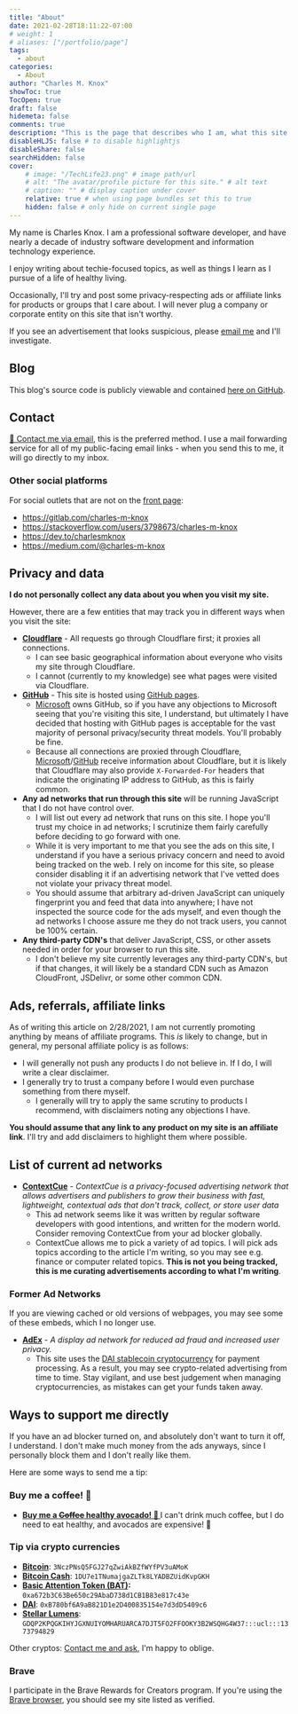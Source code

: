 ```yaml
---
title: "About"
date: 2021-02-28T18:11:22-07:00
# weight: 1
# aliases: ["/portfolio/page"]
tags:
  - about
categories:
  - About
author: "Charles M. Knox"
showToc: true
TocOpen: true
draft: false
hidemeta: false
comments: true
description: "This is the page that describes who I am, what this site is, and any other important information."
disableHLJS: false # to disable highlightjs
disableShare: false
searchHidden: false
cover:
    # image: "/TechLife23.png" # image path/url
    # alt: "The avatar/profile picture for this site." # alt text
    # caption: "" # display caption under cover
    relative: true # when using page bundles set this to true
    hidden: false # only hide on current single page
---
```


My name is Charles Knox. I am a professional software developer,
and have nearly a decade of industry software development and
information technology experience.

I enjoy writing about techie-focused topics, as well as
things I learn as I pursue of a life of healthy living.

Occasionally, I'll try and post some privacy-respecting ads or
affiliate links for products or groups that I care about. I will never
plug a company or corporate entity on this site that isn't worthy.

If you see an advertisement that looks suspicious, please [email me](#contact) and I'll investigate.

## Blog

This blog's source code is publicly viewable and contained [here on GitHub](https://github.com/charles-m-knox/charles-m-knox.github.io).

## Contact

[📧 Contact me via email](mailto:579af7a8-9a71-4570-a0b2-9e5ae46346a7@aleeas.com), this is the preferred method. I use a mail forwarding service for all of my public-facing email links - when you send this to me, it will go directly to my inbox.

### Other social platforms

For social outlets that are not on the [front page](https://charlesmknox.com):

* https://gitlab.com/charles-m-knox
* https://stackoverflow.com/users/3798673/charles-m-knox
* https://dev.to/charlesmknox
* https://medium.com/@charles-m-knox

## Privacy and data

**I do not personally collect any data about you when you visit my site.**

However, there are a few entities that may track you in different ways when you visit the site:

* **[Cloudflare](https://cloudflare.com)** - All requests go through Cloudflare first; it proxies all connections.
  * I can see basic geographical information about everyone who visits my site through Cloudflare.
  * I cannot (currently to my knowledge) see what pages were visited via Cloudflare.
* **[GitHub](https://github.com)** - This site is hosted using [GitHub pages](https://docs.github.com/en/github/working-with-github-pages/about-github-pages#types-of-github-pages-sites).
  * [Microsoft](https://microsoft.com) owns GitHub, so if you have any objections to Microsoft seeing that you're visiting this site, I understand, but ultimately I have decided that hosting with GitHub pages is acceptable for the vast majority of personal privacy/security threat models. You'll probably be fine.
  * Because all connections are proxied through Cloudflare, [Microsoft](https://microsoft.com)/[GitHub](https://github.com) receive information about Cloudflare, but it is likely that Cloudflare may also provide `X-Forwarded-For` headers that indicate the originating IP address to GitHub, as this is fairly common.
* **Any ad networks that run through this site** will be running JavaScript that I do not have control over.
  * I will list out every ad network that runs on this site. I hope you'll trust my choice in ad networks; I scrutinize them fairly carefully before deciding to go forward with one.
  * While it is very important to me that you see the ads on this site, I understand if you have a serious privacy concern and need to avoid being tracked on the web. I rely on income for this site, so please consider disabling it if an advertising network that I've vetted does not violate your privacy threat model.
  * You should assume that arbitrary ad-driven JavaScript can uniquely fingerprint you and feed that data into anywhere; I have not inspected the source code for the ads myself, and even though the ad networks I choose assure me they do not track users, you cannot be 100% certain.
* **Any third-party CDN's** that deliver JavaScript, CSS, or other assets needed in order for your browser to run this site.
  * I don't believe my site currently leverages any third-party CDN's, but if that changes, it will likely be a standard CDN such as Amazon CloudFront, JSDelivr, or some other common CDN.

## Ads, referrals, affiliate links

As of writing this article on 2/28/2021, I am not currently promoting anything by means of affiliate programs. This *is* likely to change, but in general, my personal affiliate policy is as follows:

* I will generally not push any products I do not believe in. If I do, I will write a clear disclaimer.
* I generally try to trust a company before I would even purchase something from there myself.
  * I generally will try to apply the same scrutiny to products I recommend, with disclaimers noting any objections I have.

**You should assume that any link to any product on my site is an affiliate link**. I'll try and add disclaimers to highlight them where possible.

## List of current ad networks

* **[ContextCue](https://contextcue.com)** - *ContextCue is a privacy-focused advertising network that allows advertisers and publishers to grow their business with fast, lightweight, contextual ads that don't track, collect, or store user data*
  * This ad network seems like it was written by regular software developers with good intentions, and written for the modern world. Consider removing ContextCue from your ad blocker globally.
  * ContextCue allows me to pick a variety of ad topics. I will pick ads topics according to the article I'm writing, so you may see e.g. finance or computer related topics. **This is not you being tracked, this is me curating advertisements according to what I'm writing**.

### Former Ad Networks

If you are viewing cached or old versions of webpages, you may see some of these embeds, which I no longer use.

* **[AdEx](https://www.adex.network/)** - *A display ad network for reduced ad fraud and increased user privacy.*
  * This site uses the [DAI stablecoin cryptocurrency](https://en.wikipedia.org/wiki/Dai_(cryptocurrency)) for payment processing. As a result, you may see crypto-related advertising from time to time. Stay vigilant, and use best judgement when managing cryptocurrencies, as mistakes can get your funds taken away.

## Ways to support me directly

If you have an ad blocker turned on, and absolutely don't want to turn it off, I understand. I don't make much money from the ads anyways, since I personally block them and I don't really like them.

Here are some ways to send me a tip:

### Buy me a coffee! 🥑

* **[Buy me a ~~Coffee~~ healthy avocado! 🥑 ](https://www.buymeacoffee.com/charles.m.knox)** I can't drink much coffee, but I do need to eat healthy, and avocados are expensive! 🙂

### Tip via crypto currencies

* **[Bitcoin](https://en.wikipedia.org/wiki/Bitcoin)**: `3NczPNsQ5FGJ27qZwiAkBZfWYfPV3uAMoK`
* **[Bitcoin Cash](https://en.wikipedia.org/wiki/Bitcoin_Cash)**: `1DU7e1TNumajgaZLTk8LYADBZUidKvpGKH`
* **[Basic Attention Token (BAT)](https://en.wikipedia.org/wiki/Basic_Attention_Token):** `0xa672b3C63Be650c29AbaD738d1CB1B83e817c43e`
* **[DAI](https://en.wikipedia.org/wiki/Dai_(cryptocurrency))**: `0xB780bf6A9aB821D1e2D400835154e7d3dD5409c6`
* **[Stellar Lumens](https://en.wikipedia.org/wiki/Stellar_(payment_network))**: `GDQP2KPQGKIHYJGXNUIYOMHARUARCA7DJT5FO2FFOOKY3B2WSQHG4W37:::ucl:::1373794829`

Other cryptos: [Contact me and ask](#contact), I'm happy to oblige.

### Brave

I participate in the Brave Rewards for Creators program. If you're using the [Brave browser](https://brave.com), you should see my site listed as verified.
